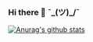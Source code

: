 ### Hi there 👋 ¯\_(ツ)_/¯

[![Anurag's github stats](https://github-readme-stats.vercel.app/api?username=brokiem)](https://github.com/anuraghazra/github-readme-stats)

